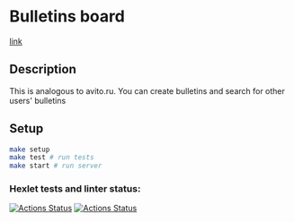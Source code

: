 # Bulletins board

[link](https://guarded-escarpment-65645.herokuapp.com/)

## Description

This is analogous to avito.ru. You can create bulletins and search for other users' bulletins

## Setup

```sh
make setup
make test # run tests
make start # run server
```

### Hexlet tests and linter status:

[![Actions Status](https://github.com/trossbodlera/rails-project-lvl3/workflows/hexlet-check/badge.svg)](https://github.com/trossbodlera/rails-project-lvl3/actions)
[![Actions Status](https://github.com/trossbodlera/rails-project-lvl3/actions/workflows/main.yml/badge.svg)](https://github.com/trossbodlera/rails-project-lvl3/actions)
